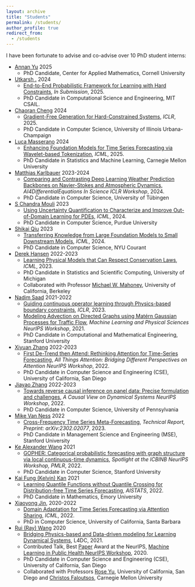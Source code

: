 ```yaml
---
layout: archive
title: "Students"
permalink: /students/
author_profile: true
redirect_from:
  - /students
---
```



I have been fortunate to advise and co-advise over 10 PhD student interns:
  - [Annan Yu](https://annanyu.com/) 2025
    - PhD Candidate, Center for Applied Mathematics, Cornell University
  - [Utkarsh .](https://utkarsh530.github.io/) 2024
    - [End-to-End Probabilistic Framework for Learning with Hard Constraints](https://arxiv.org/pdf/2506.07003), *In Submission*, 2025.
    - PhD Candidate in Computational Science and Engineering, MIT CSAIL.
  - [Chaoran Cheng](https://ccr-cheng.github.io/) 2024
    - [Gradient-Free Generation for Hard-Constrained Systems](https://arxiv.org/pdf/2412.01786?), *ICLR*, 2025. 
    - PhD Candidate in Computer Science, University of Illinois Urbana-Champaign
  - [Luca Masserano](https://lucamasserano.github.io/) 2024
    - [Enhancing Foundation Models for Time Series Forecasting via Wavelet-based Tokenization](https://arxiv.org/pdf/2412.05244), *ICML*, 2025.  
    - PhD Candidate in Statistics and Machine Learning, Carnegie Mellon University
  - [Matthias Karlbauer](https://uni-tuebingen.de/fakultaeten/mathematisch-naturwissenschaftliche-fakultaet/fachbereiche/informatik/lehrstuehle/cognitive-modeling/staff/matthias-karlbauer/) 2023-2024
    - [Comparing and Contrasting Deep Learning Weather Prediction
Backbones on Navier-Stokes and Atmospheric Dynamics](https://arxiv.org/pdf/2407.14129), *AI4DifferentialEquations In Science ICLR Workshop*, 2024.
    - PhD Candidate in Computer Science, University of Tübingen
  - [S Chandra Mouli](http://schandramouli.weebly.com/) 2023
    - [Using Uncertainty Quantification to Characterize and Improve
Out-of-Domain Learning for PDEs](https://arxiv.org/pdf/2403.10642), *ICML*, 2024.
    - PhD Candidate in Computer Science, Purdue University
  - [Shikai Qiu](https://shikaiqiu.github.io/) 2023
    - [Transferring Knowledge from
Large Foundation Models to Small Downstream Models](https://arxiv.org/pdf/2406.07337), *ICML*, 2024. 
    - PhD Candidate in Computer Science, NYU Courant
  - [Derek Hansen](http://www-personal.umich.edu/~dereklh/) 2022-2023
    - [Learning Physical Models that Can Respect Conservation Laws](https://arxiv.org/pdf/2302.11002.pdf), *ICML*, 2023.
    - PhD Candidate in Statistics and Scientific Computing, University of Michigan
    - Collaborated with Professor [Michael W. Mahoney](https://www.stat.berkeley.edu/~mmahoney/), University of California, Berkeley
  - [Nadim Saad](https://profiles.stanford.edu/nadim-saad) 2021-2022
    - [Guiding continuous operator learning through Physics-based boundary constraints](https://www.amazon.science/publications/guiding-continuous-operator-learning-through-physics-based-boundary-constraints), *ICLR*, 2023. 
    - [Modeling Advection on Directed Graphs using
Matérn Gaussian Processes for Traffic Flow](https://arxiv.org/pdf/2201.00001.pdf), *Machine Learning and Physical Sciences NeurIPS Workshop*, 2021.
    - PhD Candidate in Computational and Mathematical Engineering, Stanford University
  - [Xiyuan Zhang](https://xiyuanzh.github.io/) 2022-2023
    - [First De-Trend then Attend: Rethinking Attention for Time-Series Forecasting](https://arxiv.org/pdf/2212.08151.pdf), *All Things Attention: Bridging Different Perspectives on Attention NeurIPS Workshop*, 2022.
    - PhD Candidate in Computer Science and Engineering (CSE), University of California, San Diego
  - [Jiayao Zhang](https://jiayao-zhang.com/) 2022-2023
    - [Towards reverse causal inference on panel data: Precise formulation and challenges](https://www.amazon.science/publications/towards-reverse-causal-inference-on-panel-data-precise-formulation-and-challenges), *A Causal View on Dynamical Systems NeurIPS Workshop*, 2022.
    - PhD Candidate in Computer Science, University of Pennsylvania
  - [Mike Van Ness](https://mvanness354.github.io/blog/) 2022
    - [Cross-Frequency Time Series Meta-Forecasting](https://arxiv.org/pdf/2302.02077.pdf), *Technical Report, Preprint: arXiv:2302.02077*, 2023.
    - PhD Candidate in Management Science and Engineering (MSE), Stanford University
  - [Ke Alexander Wang](https://keawang.github.io/) 2021
    - [GOPHER: Categorical probabilistic forecasting with graph structure via local continuous-time dynamics](https://proceedings.mlr.press/v163/wang22a/wang22a.pdf), *Spotlight at the ICBINB NeurIPS Workshop, PMLR*, 2022.
    -   PhD Candidate in Computer Science, Stanford University
  - [Kai Fung (Kelvin) Kan](http://www.math.emory.edu/~kkan5/) 2021
    - [Learning Quantile Functions without Quantile Crossing
for Distribution-free Time Series Forecasting](https://proceedings.mlr.press/v151/park22a/park22a.pdf), *AISTATS*, 2022.
    - PhD Candidate in Mathematics, Emory University
  - [Xiaoyong Jin](https://scholar.google.com/citations?user=EWiYf7YAAAAJ&hl=en), 2020-2022
    - [Domain Adaptation for Time Series Forecasting via Attention Sharing](https://proceedings.mlr.press/v162/jin22d/jin22d.pdf), *ICML*, 2022.
    - PhD in Computer Science, University of California, Santa Barbara
  - [Rui (Ray) Wang](https://rui1521.github.io/online-cv/) 2020
    - [Bridging Physics-based and Data-driven modeling for Learning Dynamical Systems](http://proceedings.mlr.press/v144/wang21a/wang21a.pdf), L4DC, 2021.
    - Contributed Talk, Best [Paper](https://assets.amazon.science/d9/d4/f25346d943d38119786518e1c87f/autoode-bridging-physics-based-and-data-driven-modeling-for-covid-19-forecasting.pdf) Award at the NeurIPS, [Machine Learning in Public Health NeurIPS Workshop](https://sites.google.com/nyu.edu/mlph2020/accepted-papers?authuser=0), 2020. 
    - PhD Candidate in Computer Science and Engineering (CSE), University of California, San Diego
    - Collaborated with Professors [Rose Yu](https://roseyu.com/), University of California, San Diego and [Christos Faloutsos](http://www.cs.cmu.edu/~christos/), Carnegie Mellon University
